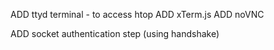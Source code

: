 ADD ttyd terminal - to access htop
ADD xTerm.js
ADD noVNC

ADD socket authentication step (using handshake)
